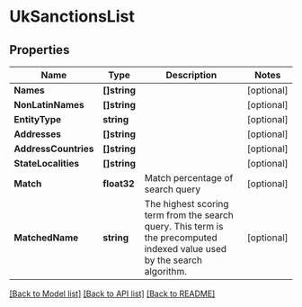 # UkSanctionsList

## Properties

Name | Type | Description | Notes
------------ | ------------- | ------------- | -------------
**Names** | **[]string** |  | [optional] 
**NonLatinNames** | **[]string** |  | [optional] 
**EntityType** | **string** |  | [optional] 
**Addresses** | **[]string** |  | [optional] 
**AddressCountries** | **[]string** |  | [optional] 
**StateLocalities** | **[]string** |  | [optional] 
**Match** | **float32** | Match percentage of search query | [optional] 
**MatchedName** | **string** | The highest scoring term from the search query. This term is the precomputed indexed value used by the search algorithm. | [optional] 

[[Back to Model list]](../README.md#documentation-for-models) [[Back to API list]](../README.md#documentation-for-api-endpoints) [[Back to README]](../README.md)


